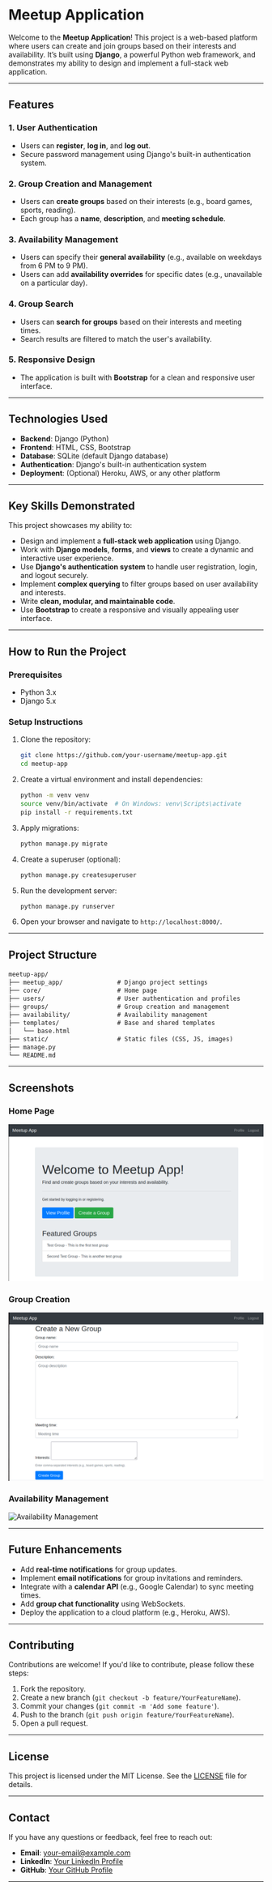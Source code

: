 # **Meetup Application**

Welcome to the **Meetup Application**! This project is a web-based platform where users can create and join groups based on their interests and availability. It’s built using **Django**, a powerful Python web framework, and demonstrates my ability to design and implement a full-stack web application.

---

## **Features**

### **1. User Authentication**

- Users can **register**, **log in**, and **log out**.
- Secure password management using Django's built-in authentication system.

### **2. Group Creation and Management**

- Users can **create groups** based on their interests (e.g., board games, sports, reading).
- Each group has a **name**, **description**, and **meeting schedule**.

### **3. Availability Management**

- Users can specify their **general availability** (e.g., available on weekdays from 6 PM to 9 PM).
- Users can add **availability overrides** for specific dates (e.g., unavailable on a particular day).

### **4. Group Search**

- Users can **search for groups** based on their interests and meeting times.
- Search results are filtered to match the user's availability.

### **5. Responsive Design**

- The application is built with **Bootstrap** for a clean and responsive user interface.

---

## **Technologies Used**

- **Backend**: Django (Python)
- **Frontend**: HTML, CSS, Bootstrap
- **Database**: SQLite (default Django database)
- **Authentication**: Django's built-in authentication system
- **Deployment**: (Optional) Heroku, AWS, or any other platform

---

## **Key Skills Demonstrated**

This project showcases my ability to:

- Design and implement a **full-stack web application** using Django.
- Work with **Django models**, **forms**, and **views** to create a dynamic and interactive user experience.
- Use **Django's authentication system** to handle user registration, login, and logout securely.
- Implement **complex querying** to filter groups based on user availability and interests.
- Write **clean, modular, and maintainable code**.
- Use **Bootstrap** to create a responsive and visually appealing user interface.

---

## **How to Run the Project**

### **Prerequisites**

- Python 3.x
- Django 5.x

### **Setup Instructions**

1. Clone the repository:

   ```bash
   git clone https://github.com/your-username/meetup-app.git
   cd meetup-app
   ```

2. Create a virtual environment and install dependencies:

   ```bash
   python -m venv venv
   source venv/bin/activate  # On Windows: venv\Scripts\activate
   pip install -r requirements.txt
   ```

3. Apply migrations:

   ```bash
   python manage.py migrate
   ```

4. Create a superuser (optional):

   ```bash
   python manage.py createsuperuser
   ```

5. Run the development server:

   ```bash
   python manage.py runserver
   ```

6. Open your browser and navigate to `http://localhost:8000/`.

---

## **Project Structure**

```
meetup-app/
├── meetup_app/               # Django project settings
├── core/                     # Home page
├── users/                    # User authentication and profiles
├── groups/                   # Group creation and management
├── availability/             # Availability management
├── templates/                # Base and shared templates
│   └── base.html
├── static/                   # Static files (CSS, JS, images)
├── manage.py
└── README.md
```

---

## **Screenshots**

### **Home Page**

![Home Page](screenshots/home.png)

### **Group Creation**

![Group Creation](screenshots/create_group.png)

### **Availability Management**

![Availability Management](screenshots/availability.png)

---

## **Future Enhancements**

- Add **real-time notifications** for group updates.
- Implement **email notifications** for group invitations and reminders.
- Integrate with a **calendar API** (e.g., Google Calendar) to sync meeting times.
- Add **group chat functionality** using WebSockets.
- Deploy the application to a cloud platform (e.g., Heroku, AWS).

---

## **Contributing**

Contributions are welcome! If you'd like to contribute, please follow these steps:

1. Fork the repository.
2. Create a new branch (`git checkout -b feature/YourFeatureName`).
3. Commit your changes (`git commit -m 'Add some feature'`).
4. Push to the branch (`git push origin feature/YourFeatureName`).
5. Open a pull request.

---

## **License**

This project is licensed under the MIT License. See the [LICENSE](LICENSE) file for details.

---

## **Contact**

If you have any questions or feedback, feel free to reach out:

- **Email**: your-email@example.com
- **LinkedIn**: [Your LinkedIn Profile](https://www.linkedin.com/in/your-profile)
- **GitHub**: [Your GitHub Profile](https://github.com/your-username)

---
